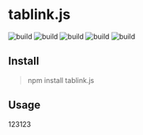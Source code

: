 # tablink.js

![build](https://img.shields.io/badge/build-passing-success.svg)
![build](https://img.shields.io/github/issues/Embrace-oyo/tablink.svg)
![build](https://img.shields.io/github/forks/Embrace-oyo/tablink.svg)
![build](https://img.shields.io/github/stars/Embrace-oyo/tablink.svg)
![build](https://img.shields.io/github/license/Embrace-oyo/tablink.svg)

## Install

> npm install tablink.js

## Usage
123123

